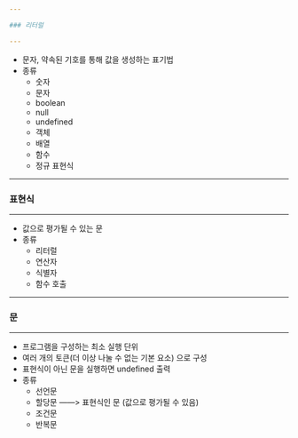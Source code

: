```yaml
---

### 리터럴

---
```


- 문자, 약속된 기호를 통해 값을 생성하는 표기법
- 종류
    - 숫자
    - 문자
    - boolean
    - null
    - undefined
    - 객체
    - 배열
    - 함수
    - 정규 표현식
    

---

### 표현식

---

- 값으로 평가될 수 있는 문
- 종류
    - 리터럴
    - 연산자
    - 식별자
    - 함수 호출

---

### 문

---

- 프로그램을 구성하는 최소 실행 단위
- 여러 개의 토큰(더 이상 나눌 수 없는 기본 요소) 으로 구성
- 표현식이 아닌 문을 실행하면 undefined 출력
- 종류
    - 선언문
    - 할당문 ——> 표현식인 문 (값으로 평가될 수 있음)
    - 조건문
    - 반복문
